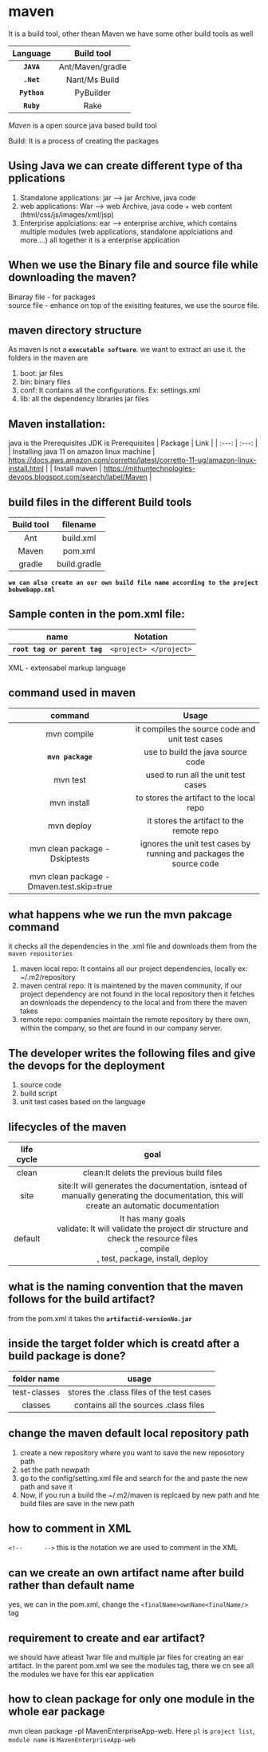 # maven

It is a build tool, other thean Maven we have some other build tools as well

| Language | Build tool |
| :---: | :---: |
| **`JAVA`** | Ant/Maven/gradle |ant is a legacy tool, so we are not using it; Gradle is a advanced buuild tool, so we have greate support for the Maven we are using it rapidly in the JAVA  |
| **`.Net`** | Nant/Ms Build |
| **`Python`** | PyBuilder |
| **`Ruby`** | Rake |

*Maven* is a open source java based build tool

Build: It is a process of creating the packages

## Using Java we can create different type of tha pplications
1. Standalone applications: jar --> jar Archive, java code
2. web applications: War --> web Archive, java code + web content (html/css/js/images/xml/jsp)
3. Enterprise applciations: ear --> enterprise archive, which contains multiple modules (web applications, standalone applciations and more....) all together it is a enterprise application

## When we use the Binary file and source file while downloading the maven?
Binaray file - for packages <br/>
source file - enhance on top of the exisiting features, we use the source file.

## maven directory structure
As maven is not a **`executable software`**. we want to extract an use it. the folders in the maven are
1. boot: jar files
2. bin: binary files 
3. conf: It contains all the configurations. Ex: settings.xml
4. lib: all the dependency libraries jar files

## Maven installation: 
java is the Prerequisites 
JDK is Prerequisites
| Package |  Link |
| :---: | :---: |
| Installing java 11 on amazon linux machine | https://docs.aws.amazon.com/corretto/latest/corretto-11-ug/amazon-linux-install.html |
| Install maven | https://mithuntechnologies-devops.blogspot.com/search/label/Maven |

## build files in the different Build tools
| Build tool | filename |
| :---: | :---: |
| Ant | build.xml |
| Maven | pom.xml |
| gradle | build.gradle |

**`we can also create an our own build file name according to the project bobwebapp.xml`**

## Sample conten in the pom.xml file:
| name | Notation |
| :---: | :---: |
| **`root tag or parent tag`** | `<project> </project>` |

XML - extensabel markup language

## command used in maven 
| command | Usage |
| :---: | :---: |
|mvn compile|it compiles the source code and unit test cases|
|**`mvn package`**| use to build the java source code |
|mvn test| used to run all the unit test cases|
|mvn install| to stores the artifact to the local repo|
|mvn deploy|it stores the artifact to the remote repo|
|mvn clean package -Dskiptests|ignores the unit test cases by running and packages the source code |
|mvn clean package -Dmaven.test.skip=true|| skips the compile and running of the unit test cases |

## what happens whe we run the mvn pakcage command
it checks all the dependencies in the .xml file and downloads them from the `maven repositories`
1. maven local repo: It contains all our project dependencies, locally ex: ~/.m2/repository 
2. maven central repo: It is maintened by the maven community, if our project dependency are not found in the local repository then it fetches an downloads the dependency to the local and from there the maven takes
3. remote repo: companies maintain the remote repository by there own, within the company, so thet are found in our company server.

## The developer writes the following files and give the devops for the deployment
1. source code
2. build script
3. unit test cases based on the language

## lifecycles of the maven
|life cycle|goal|
|:---:|:---:|
|clean|clean:It delets the previous build files|
|site|site:It will generates the documentation, isntead of manually generating the documentation, this will create an automatic documentation |
|default|It has many goals <br/> validate: It will validate the project dir structure and check the resource files <br/>, compile <br/>, test, package, install, deploy|

## what is the naming convention that the maven follows for the build artifact?
from the pom.xml it takes the **`artifactid-versionNo.jar`**

## inside the target folder which is creatd after a build package is done?
|folder name |usage|
|:---:|:---:|
|test-classes|stores the .class files of the test cases|
|classes| contains all the sources .class files|

## change the maven default local repository path
1. create a new repository where you want to save the new reposotory path
2. set the path <localRepository>newpath<localRepository/>
3. go to the config/setting.xml file and search for the <localRepository> and paste the new path and save it
4. Now, if you run a build the ~/.m2/maven is replcaed by new path and hte build files are save in the new path


## how to comment in XML
`<!--      -->` this is the notation we are used to comment in the XML

## can we create an own artifact name after build rather than default name
yes, we can in the pom.xml, change the `<finalName>ownName<finalName/>` tag

## requirement to create and ear artifact?
we should have atleast 1war file and multiple jar files for creating an ear artifact. In the parent pom.xml we see the modules tag, there we cn see all the modules we have for this ear application

## how to clean package for only one module in the whole ear package
mvn clean package -pl MavenEnterpriseApp-web. Here `pl` is `project list`, `module name` is `MavenEnterpriseApp-web`


















